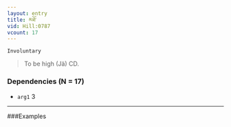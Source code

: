 ```yaml
---
layout: entry
title: མཐོ་
vid: Hill:0787
vcount: 17
---
```

`Involuntary` 
> To be high (Jä) CD\.

### Dependencies (N = 17)
* `arg1` 3

---

###Examples



